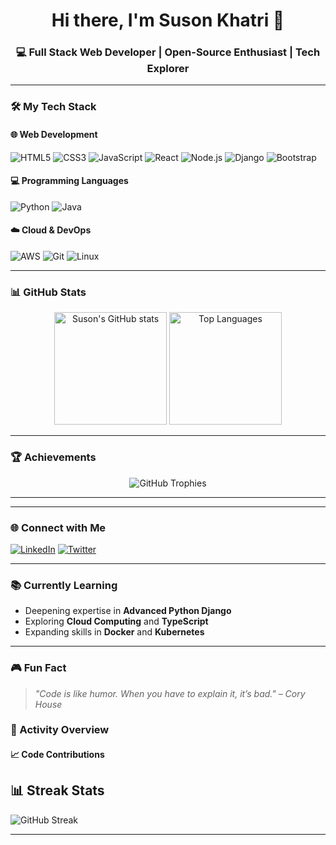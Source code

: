 <h1 align="center">Hi there, I'm Suson Khatri 👋</h1>
<h3 align="center">💻 Full Stack Web Developer | Open-Source Enthusiast | Tech Explorer</h3>

---

### 🛠️ My Tech Stack

#### 🌐 Web Development
![HTML5](https://img.shields.io/badge/HTML5-E34F26?style=flat-square&logo=html5&logoColor=white)
![CSS3](https://img.shields.io/badge/CSS3-1572B6?style=flat-square&logo=css3&logoColor=white)
![JavaScript](https://img.shields.io/badge/JavaScript-F7DF1E?style=flat-square&logo=javascript&logoColor=black)
![React](https://img.shields.io/badge/React-61DAFB?style=flat-square&logo=react&logoColor=black)
![Node.js](https://img.shields.io/badge/Node.js-339933?style=flat-square&logo=node.js&logoColor=white)
![Django](https://img.shields.io/badge/Django-092E20?style=flat-square&logo=django&logoColor=white)
![Bootstrap](https://img.shields.io/badge/Bootstrap-7952B3?style=flat-square&logo=bootstrap&logoColor=white)

#### 💻 Programming Languages
![Python](https://img.shields.io/badge/Python-3776AB?style=flat-square&logo=python&logoColor=white)
![Java](https://img.shields.io/badge/Java-007396?style=flat-square&logo=java&logoColor=white)

#### ☁️ Cloud & DevOps
![AWS](https://img.shields.io/badge/AWS-232F3E?style=flat-square&logo=amazon-aws&logoColor=white)
![Git](https://img.shields.io/badge/Git-F05032?style=flat-square&logo=git&logoColor=white)
![Linux](https://img.shields.io/badge/Linux-FCC624?style=flat-square&logo=linux&logoColor=black)

---

### 📊 GitHub Stats
<div align="center">
    <img src="https://github-readme-stats.vercel.app/api?username=KhatriSuson&show_icons=true&theme=radical" alt="Suson's GitHub stats" height="180"/>
    <img src="https://github-readme-stats.vercel.app/api/top-langs/?username=KhatriSuson&layout=compact&theme=radical" alt="Top Languages" height="180"/>
</div>

---

### 🏆 Achievements
<div align="center">
    <img src="https://github-profile-trophy.vercel.app/?username=KhatriSuson&theme=onedark&no-frame=true&column=3" alt="GitHub Trophies"/>
</div>

---



---

### 🌐 Connect with Me
[![LinkedIn](https://img.shields.io/badge/LinkedIn-0A66C2?style=flat-square&logo=linkedin&logoColor=white)](https://www.linkedin.com/in/sushan-khatri-959248259/)
[![Twitter](https://img.shields.io/badge/Twitter-1DA1F2?style=flat-square&logo=twitter&logoColor=white)](https://twitter.com/your-profile)

---

### 📚 Currently Learning
- Deepening expertise in **Advanced Python Django**
- Exploring **Cloud Computing** and **TypeScript**
- Expanding skills in **Docker** and **Kubernetes**

---

### 🎮 Fun Fact
> _"Code is like humor. When you have to explain it, it’s bad." – Cory House_


### 📝 Activity Overview

#### 📈 Code Contributions


## 📊 Streak Stats

![GitHub Streak](https://github-readme-streak-stats.herokuapp.com/?user=KhatriSuson&theme=radical&hide_border=true)


<hr>
<!--
**KhatriSuson/KhatriSuson** is a ✨ special ✨ repository because its `README.md` appears on your GitHub profile. 
-->
